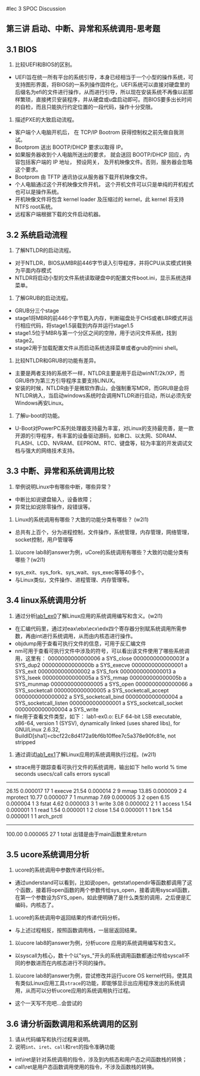 #lec 3 SPOC Discussion

## 第三讲 启动、中断、异常和系统调用-思考题

## 3.1 BIOS
 1. 比较UEFI和BIOS的区别。
- UEFI旨在统一所有平台的系统引导，本身已经相当于一个小型的操作系统，可支持图形界面，将BIOS的一系列操作固件化，UEFI系统可以直接对硬盘里的后缀名为efi的文件进行操作，从而进行引导，所以现在安装系统不再像以前那样繁琐，直接拷贝安装程序，并从硬盘或u盘启动即可。而BIOS要多出长时间的自检，而且只能执行约定位置的一段代码，操作十分受限。

 1. 描述PXE的大致启动流程。
- 客户端个人电脑开机后， 在 TCP/IP Bootrom 获得控制权之前先做自我测试。
- Bootprom 送出 BOOTP/DHCP 要求以取得 IP。
- 如果服务器收到个人电脑所送出的要求， 就会送回 BOOTP/DHCP 回应，内容包括客户端的 IP 地址， 预设网关， 及开机映像文件。否则，服务器会忽略这个要求。
- Bootprom 由 TFTP 通讯协议从服务器下载开机映像文件。
- 个人电脑通过这个开机映像文件开机， 这个开机文件可以只是单纯的开机程式也可以是操作系统。
- 开机映像文件将包含 kernel loader 及压缩过的 kernel，此 kernel 将支持NTFS root系统。
- 远程客户端根据下载的文件启动机器。

## 3.2 系统启动流程
 1. 了解NTLDR的启动流程。
- 对于NTLDR，BIOS从MBR前446字节读入引导程序，并将CPU从实模式转换为平面内存模式
- NTLDR将启动小型的文件系统读取硬盘中的配置文件boot.ini，显示系统选择菜单。

 1. 了解GRUB的启动流程。
- GRUB分三个stage
- stage1将MBR的前446个字节载入内存，判断磁盘处于CHS或者LBR模式并运行相应代码，将stage1.5装载到内存并运行stage1.5
- stage1.5位于MBR与第一个分区之间的空隙，用于访问文件系统，找到stage2。
- stage2用于加载配置文件从而启动系统选择菜单或者grub的mini shell。

 1. 比较NTLDR和GRUB的功能有差异。
- 主要是两者支持的系统不一样，NTLDR主要是用于启动winNT/2k/XP，而GRUB作为第三方引导程序主要支持LINUX。
- 安装的时候，NTLDR由于是微软作靠山，会强制重写MDR，而GRUB是会将NTLDR纳入，当启动windows系统时会调用NTLDR进行启动，所以必须先安Windows再安Linux。

 1. 了解u-boot的功能。
- U-Boot对PowerPC系列处理器支持最为丰富，对Linux的支持最完善，是一款开源的引导程序，有丰富的设备驱动源码，如串口、以太网、SDRAM、FLASH、LCD、NVRAM、EEPROM、RTC、键盘等，较为丰富的开发调试文档与强大的网络技术支持。

## 3.3 中断、异常和系统调用比较
 1. 举例说明Linux中有哪些中断，哪些异常？
- 中断比如说键盘输入，设备故障；
- 异常比如说除零操作，段错误等。


1. Linux的系统调用有哪些？大致的功能分类有哪些？  (w2l1)
- 总共有上百个，分为进程控制，文件操作，系统管理，内存管理，网络管理，socket控制，用户管理等
 

 1. 以ucore lab8的answer为例，uCore的系统调用有哪些？大致的功能分类有哪些？(w2l1)
- sys_exit、sys_fork、sys_wait、sys_exec等等40多个。
- 与Linux类似，文件操作、进程管理、内存管理等。
 
 ## 3.4 linux系统调用分析
 1. 通过分析[lab1_ex0](https://github.com/chyyuu/ucore_lab/blob/master/related_info/lab1/lab1-ex0.md)了解Linux应用的系统调用编写和含义。(w2l1)
 - 在汇编代码里，通过对eax\ebx\ecx\edx四个寄存器分别赋系统调用所需参数，再由int进行系统调用，从而由内核态进行操作。
 - objdump用于查看可执行文件的信息，可用于反汇编文件
 - nm可用于查看可执行文件中涉及的符号，可以看出该文件使用了哪些系统调用，这里有：
0000000000000006 a SYS_close
000000000000003f a SYS_dup2
000000000000000b a SYS_execve
0000000000000001 a SYS_exit
0000000000000002 a SYS_fork
0000000000000013 a SYS_lseek
000000000000005a a SYS_mmap
000000000000005b a SYS_munmap
0000000000000005 a SYS_open
0000000000000066 a SYS_socketcall
0000000000000005 a SYS_socketcall_accept
0000000000000002 a SYS_socketcall_bind
0000000000000004 a SYS_socketcall_listen
0000000000000001 a SYS_socketcall_socket
0000000000000004 a SYS_write
- file用于查看文件类型，如下：
lab1-ex0.o: ELF 64-bit LSB executable, x86-64, version 1 (SYSV), dynamically linked (uses shared libs), for GNU/Linux 2.6.32, BuildID[sha1]=cbcf22c8d4172a9bf6b10ffee7c5a378e90fc81e, not stripped


 1. 通过调试[lab1_ex1](https://github.com/chyyuu/ucore_lab/blob/master/related_info/lab1/lab1-ex1.md)了解Linux应用的系统调用执行过程。(w2l1)
- strace用于跟踪查看可执行文件的系统调用，输出如下
hello world
% time     seconds  usecs/call     calls    errors syscall
------ ----------- ----------- --------- --------- ----------------
 26.15    0.000017          17         1           execve
 21.54    0.000014           2         9           mmap
 13.85    0.000009           2         4           mprotect
 10.77    0.000007           7         1           munmap
  7.69    0.000005           3         2           open
  6.15    0.000004           1         3           fstat
  4.62    0.000003           3         1           write
  3.08    0.000002           2         1         1 access
  1.54    0.000001           1         1           read
  1.54    0.000001           1         2           close
  1.54    0.000001           1         1           brk
  1.54    0.000001           1         1           arch_prctl
------ ----------- ----------- --------- --------- ----------------
100.00    0.000065                    27         1 total
 出错是由于main函数里未return

 
## 3.5 ucore系统调用分析
 1. ucore的系统调用中参数传递代码分析。
- 通过understand可以看到，比如说open，getstat\opendir等函数都调用了这个函数，接着将open函数的两个参数传给sys_open，接着调用syscall函数，在第一个参数设为SYS_open，如此便明确了是什么类型的调用，之后便是汇编码，内核态了。

 1. ucore的系统调用中返回结果的传递代码分析。
- 与上述过程相反，按照函数调用栈，一层层返回结果。

 1. 以ucore lab8的answer为例，分析ucore 应用的系统调用编写和含义。
- 以syscall为核心，数十个以"sys_"开头的系统调用函数都通过传给syscall不同的参数进而在内核态进行不同的操作。


 1. 以ucore lab8的answer为例，尝试修改并运行ucore OS kernel代码，使其具有类似Linux应用工具`strace`的功能，即能够显示出应用程序发出的系统调用，从而可以分析ucore应用的系统调用执行过程。
- 这个一天写不完吧...会尝试的

 
## 3.6 请分析函数调用和系统调用的区别
 1. 请从代码编写和执行过程来说明。
   1. 说明`int`、`iret`、`call`和`ret`的指令准确功能
- int\iret是针对系统调用的指令，涉及到内核态和用户态之间函数栈的转换；
- call\ret是用户态函数调用使用的指令，不涉及函数栈的转换。 
